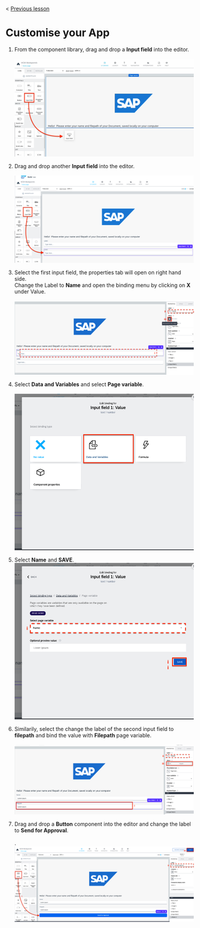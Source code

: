 < [Previous lesson](./1_Import_template.md)

# Customise your App

1. From the component library, drag and drop a **Input field** into the editor.<br><br>
![](./Images/2_1_4.png)

2. Drag and drop another **Input field** into the editor.<br><br>
![](./Images/2_1_5.png)

3. Select the first input field, the properties tab will open on right hand side.<br>
Change the Label to **Name** and open the binding menu by clicking on **X** under Value.<br><br>
![](./Images/2_1_6.png)

4. Select **Data and Variables** and select **Page variable**.<br><br>
![](./Images/2_1_7.png)

5. Select **Name** and **SAVE**.
![](./Images/2_1_8.png)

6. Similarily, select the change the label of the second input field to **filepath** and bind the value with **Filepath** page variable.<br><br>
![](./Images/2_1_9.png)

7. Drag and drop a **Button** component into the editor and change the label to **Send for Approval**.<br><br>.
![](./Images/2_1_10.png)